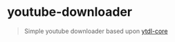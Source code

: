# youtube-downloader

> Simple youtube downloader based upon [ytdl-core]


[ytdl-core]: https://www.npmjs.com/package/ytdl-core